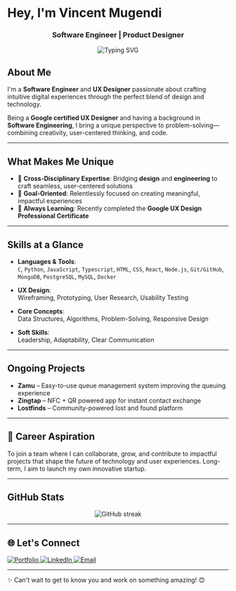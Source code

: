 <h1 align="left">Hey, I'm <b>Vincent Mugendi</b></h1>
<h3 align="center">Software Engineer | Product Designer </h3>

<p align="center">
  <img src="https://readme-typing-svg.demolab.com?font=Fira+Code&size=20&pause=1000&color=58A6FF&center=true&width=435&lines=Design.+Code.+Impact." alt="Typing SVG" />
</p>


## About Me

I'm a **Software Engineer** and **UX Designer** passionate about crafting intuitive digital experiences through the perfect blend of design and technology.

Being a **Google certified UX Designer** and having a background in **Software Engineering**, I bring a unique perspective to problem-solving—combining creativity, user-centered thinking, and code.

---

## What Makes Me Unique

- 🔁 **Cross-Disciplinary Expertise**: Bridging **design** and **engineering** to craft seamless, user-centered solutions  
- 🎯 **Goal-Oriented**: Relentlessly focused on creating meaningful, impactful experiences  
- 🚀 **Always Learning**: Recently completed the **Google UX Design Professional Certificate**

---

## Skills at a Glance

- **Languages & Tools**:  
  `C`, `Python`, `JavaScript`, `Typescript`, `HTML`, `CSS`, `React`, `Node.js`, `Git/GitHub`, `MongoDB`, `PostgreSQL`, `MySQL`, `Docker`

- **UX Design**:  
  Wireframing, Prototyping, User Research, Usability Testing

- **Core Concepts**:  
  Data Structures, Algorithms, Problem-Solving, Responsive Design

- **Soft Skills**:  
  Leadership, Adaptability, Clear Communication

---

## Ongoing Projects

- **Zamu** – Easy-to-use queue management system improving the queuing experience  
- **Zingtap** – NFC + QR powered app for instant contact exchange  
- **Lostfinds** – Community-powered lost and found platform

---

## 🚀 Career Aspiration

To join a team where I can collaborate, grow, and contribute to impactful projects that shape the future of technology and user experiences. Long-term, I aim to launch my own innovative startup.

---

## GitHub Stats

<p align="center">
  <img src="https://streak-stats.demolab.com?user=vincent-mugendi&theme=radical&hide_border=true" alt="GitHub streak" />
</p>

---

## 🌐 Let's Connect

<p align="left">
  <a href="https://vincentmugendi.com" target="_blank">
    <img alt="Portfolio" src="https://img.shields.io/badge/Website-vincentmugendi.com-0A66C2?style=flat-square&logo=Google-Chrome&logoColor=white" />
  </a>
  <a href="https://linkedin.com/in/vincentmugendi" target="_blank">
    <img alt="LinkedIn" src="https://img.shields.io/badge/LinkedIn-vincentmugendi-blue?style=flat-square&logo=linkedin" />
  </a>
  <a href="mailto:contact@vincentmugendi.com">
    <img alt="Email" src="https://img.shields.io/badge/Email-contact@vincentmugendi.com-D14836?style=flat-square&logo=gmail&logoColor=white" />
  </a>
</p>

---

✨ Can't wait to get to know you and work on something amazing! 😊
